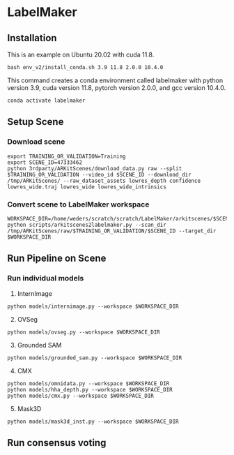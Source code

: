 # LabelMaker

## Installation

This is an example on Ubuntu 20.02 with cuda 11.8. 

```bash env_v2/install_conda.sh 3.9 11.8 2.0.0 10.4.0```

This command creates a conda environment called labelmaker with python version 3.9, cuda version 11.8, pytorch version 2.0.0, and gcc version 10.4.0.

```conda activate labelmaker```

## Setup Scene

### Download scene

```
export TRAINING_OR_VALIDATION=Training
export SCENE_ID=47333462
python 3rdparty/ARKitScenes/download_data.py raw --split $TRAINING_OR_VALIDATION --video_id $SCENE_ID --download_dir /tmp/ARKitScenes/ --raw_dataset_assets lowres_depth confidence lowres_wide.traj lowres_wide lowres_wide_intrinsics
```

### Convert scene to LabelMaker workspace

```
WORKSPACE_DIR=/home/weders/scratch/scratch/LabelMaker/arkitscenes/$SCENE_ID
python scripts/arkitscenes2labelmaker.py --scan_dir /tmp/ARKitScenes/raw/$TRAINING_OR_VALIDATION/$SCENE_ID --target_dir $WORKSPACE_DIR
```

## Run Pipeline on Scene

### Run individual models

1. InternImage

```
python models/internimage.py --workspace $WORKSPACE_DIR
```

2. OVSeg
   
```
python models/ovseg.py --workspace $WORKSPACE_DIR
```

3. Grounded SAM

```
python models/grounded_sam.py --workspace $WORKSPACE_DIR
```

4. CMX

```
python models/omnidata.py --workspace $WORKSPACE_DIR
python models/hha_depth.py --workspace $WORKSPACE_DIR
python models/cmx.py --workspace $WORKSPACE_DIR
```

5. Mask3D

```
python models/mask3d_inst.py --workspace $WORKSPACE_DIR
```

## Run consensus voting
   
